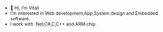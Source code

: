 - 👋 Hi, I’m Vitali
- I’m interested in Web development,App,System design and Embedded software.
- I work with .Net,C#,C,C++ and ARM chip .

<!---
Vitali-UK/Vitali-UK is a ✨ special ✨ repository because its `README.md` (this file) appears on your GitHub profile.
You can click the Preview link to take a look at your changes.
--->
